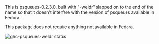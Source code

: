 This is psqueues-0.2.3.0, built with "-weldr" slapped on to the end of the name
so that it doesn't interfere with the version of psqueues available in Fedora.

This package does not require anything not available in Fedora.

![ghc-psqueues-weldr status](https://copr.fedorainfracloud.org/coprs/dshea/haskell-extras/package/ghc-psqueues-weldr/status_image/last_build.png)
